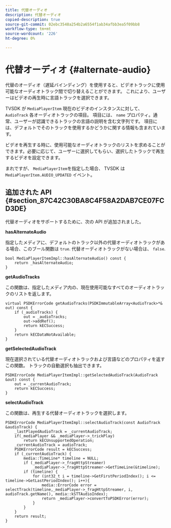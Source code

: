 ```yaml
---
title: 代替オーディオ
description: 代替オーディオ
copied-description: true
source-git-commit: 02ebc3548a254b2a6554f1ab34afbb3ea5f09bb8
workflow-type: tm+mt
source-wordcount: '226'
ht-degree: 0%

---
```


# 代替オーディオ {#alternate-audio}

代替のオーディオ（遅延バインディング）を使用すると、ビデオトラックに使用可能なオーディオトラック間で切り替えることができます。 これにより、ユーザーはビデオの再生時に言語トラックを選択できます。

<!--<a id="section_E4F9DC28A2944BD08B4190A7F98A8365"></a>-->

TVSDK が `MediaPlayerItem` 現在のビデオのインスタンスに対して、 `AudioTrack` 各オーディオトラックの項目。 項目には、 `name` プロパティ。通常、ユーザーが認識できるトラックの言語の説明を含む文字列です。 項目には、デフォルトでそのトラックを使用するかどうかに関する情報も含まれています。

ビデオを再生する時に、使用可能なオーディオトラックのリストを求めることができます。必要に応じて、ユーザーに選択してもらい、選択したトラックで再生するビデオを設定できます。

まれですが、 `MediaPlayerItem`を指定した場合、 TVSDK は `MediaPlayerItem.AUDIO_UPDATED` イベント。

## 追加された API {#section_87C42C30BA8C4F58A2DAB7CE07FCD3DE}

代替オーディオをサポートするために、次の API が追加されました。

**hasAlternateAudio**

指定したメディアに、デフォルトのトラック以外の代替オーディオトラックがある場合、このブール関数は `true`. 代替オーディオトラックがない場合は、 `false`.

```
bool MediaPlayerItemImpl::hasAlternateAudio() const { 
    return _hasAlternateAudio; 
}
```

**getAudioTracks**

この関数は、指定したメディア内の、現在使用可能なすべてのオーディオトラックのリストを返します。

```
virtual PSDKErrorCode getAudioTracks(PSDKImmutableArray<AudioTrack>*& out) const { 
    if (_audioTracks) { 
        out = _audioTracks; 
        out->addRef(); 
        return kECSuccess; 
    } 
    return kECDataNotAvailable; 
} 
```

**getSelectedAudioTrack**

現在選択されている代替オーディオトラックおよび言語などのプロパティを返すこの関数。 トラックの自動選択も抽出できます。

```
PSDKErrorCode MediaPlayerItemImpl::getSelectedAudioTrack(AudioTrack &out) const { 
    out = _currentAudioTrack; 
    return kECSuccess; 
}
```

**selectAudioTrack**

この関数は、再生する代替オーディオトラックを選択します。

```
PSDKErrorCode MediaPlayerItemImpl::selectAudioTrack(const AudioTrack &audioTrack) { 
    _lastPlayedAudioTrack = _currentAudioTrack; 
    if(_mediaPlayer && _mediaPlayer->_trickPlay) 
        return kECUnsupportedOperation; 
    _currentAudioTrack = audioTrack; 
    PSDKErrorCode result = kECSuccess; 
    if (_currentAudioTrack) { 
        media::TimeLine* timeline = NULL; 
        if (_mediaPlayer->_fragHttpStreamer) 
            _mediaPlayer->_fragHttpStreamer->GetTimeLine(&timeline); 
        if (timeline) { 
            for (int32_t i = timeline->GetFirstPeriodIndex(); i <= timeline->GetLastPeriodIndex(); i++){ 
                media::ErrorCode error = selectTrack(timeline,_mediaPlayer->_fragHttpStreamer, i, audioTrack.getName(), media::kSTTAudioIndex); 
                return _mediaPlayer->convertToPSDKError(error); 
            } 
        } 
    }   
    return result; 
}
```
